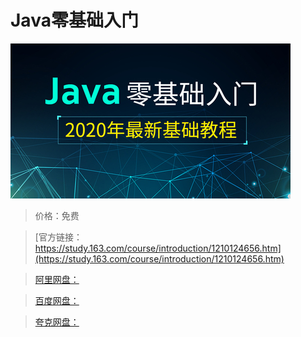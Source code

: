# Java零基础入门

![img](../../../assets/study163/free/ab2d9be79a894480806578192beab98f.jpg)

> 价格：免费

> [官方链接：https://study.163.com/course/introduction/1210124656.htm](https://study.163.com/course/introduction/1210124656.htm)

> [阿里网盘：]()

> [百度网盘：]()

> [夸克网盘：]()
